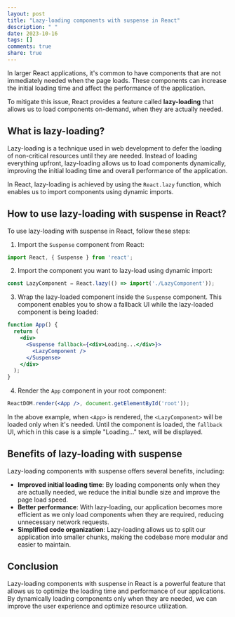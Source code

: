 ```yaml
---
layout: post
title: "Lazy-loading components with suspense in React"
description: " "
date: 2023-10-16
tags: []
comments: true
share: true
---
```


In larger React applications, it's common to have components that are not immediately needed when the page loads. These components can increase the initial loading time and affect the performance of the application. 

To mitigate this issue, React provides a feature called **lazy-loading** that allows us to load components on-demand, when they are actually needed.

## What is lazy-loading?

Lazy-loading is a technique used in web development to defer the loading of non-critical resources until they are needed. Instead of loading everything upfront, lazy-loading allows us to load components dynamically, improving the initial loading time and overall performance of the application.

In React, lazy-loading is achieved by using the `React.lazy` function, which enables us to import components using dynamic imports.

## How to use lazy-loading with suspense in React?

To use lazy-loading with suspense in React, follow these steps:

1. Import the `Suspense` component from React:  
```jsx
import React, { Suspense } from 'react';
```

2. Import the component you want to lazy-load using dynamic import:
```jsx
const LazyComponent = React.lazy(() => import('./LazyComponent'));
```

3. Wrap the lazy-loaded component inside the `Suspense` component. This component enables you to show a fallback UI while the lazy-loaded component is being loaded:
```jsx
function App() {
  return (
    <div>
      <Suspense fallback={<div>Loading...</div>}>
        <LazyComponent />
      </Suspense>
    </div>
  );
}
```

4. Render the `App` component in your root component:
```jsx
ReactDOM.render(<App />, document.getElementById('root'));
```

In the above example, when `<App>` is rendered, the `<LazyComponent>` will be loaded only when it's needed. Until the component is loaded, the `fallback` UI, which in this case is a simple "Loading..." text, will be displayed.

## Benefits of lazy-loading with suspense

Lazy-loading components with suspense offers several benefits, including:

- **Improved initial loading time**: By loading components only when they are actually needed, we reduce the initial bundle size and improve the page load speed.
- **Better performance**: With lazy-loading, our application becomes more efficient as we only load components when they are required, reducing unnecessary network requests.
- **Simplified code organization**: Lazy-loading allows us to split our application into smaller chunks, making the codebase more modular and easier to maintain.

## Conclusion

Lazy-loading components with suspense in React is a powerful feature that allows us to optimize the loading time and performance of our applications. By dynamically loading components only when they are needed, we can improve the user experience and optimize resource utilization.